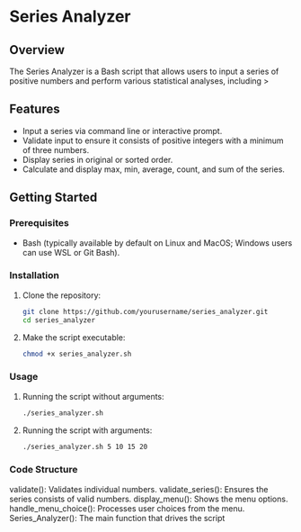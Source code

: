 # Series Analyzer

## Overview
The Series Analyzer is a Bash script that allows users to input a series of positive numbers and perform various statistical analyses, including >

## Features
- Input a series via command line or interactive prompt.
- Validate input to ensure it consists of positive integers with a minimum of three numbers.
- Display series in original or sorted order.
- Calculate and display max, min, average, count, and sum of the series.

## Getting Started

### Prerequisites
- Bash (typically available by default on Linux and MacOS; Windows users can use WSL or Git Bash).

### Installation
1. Clone the repository:
    ```bash
   git clone https://github.com/yourusername/series_analyzer.git
   cd series_analyzer
2. Make the script executable:
    ```bash
    chmod +x series_analyzer.sh

### Usage
1. Running the script without arguments:
    ```bash
   ./series_analyzer.sh
3. Running the script with arguments:
    ```bash
   ./series_analyzer.sh 5 10 15 20

### Code Structure
 validate(): Validates individual numbers.
 validate_series(): Ensures the series consists of valid numbers.
 display_menu(): Shows the menu options.
 handle_menu_choice(): Processes user choices from the menu.
 Series_Analyzer(): The main function that drives the script


